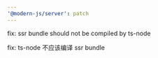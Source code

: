 ```yaml
---
'@modern-js/server': patch
---
```


fix: ssr bundle should not be compiled by ts-node

fix: ts-node 不应该编译 ssr bundle
